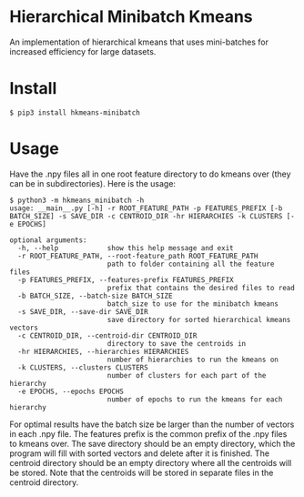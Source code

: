# Hierarchical Minibatch Kmeans
An implementation of hierarchical kmeans that uses mini-batches for increased efficiency for large datasets.


# Install
```
$ pip3 install hkmeans-minibatch
```

# Usage
Have the .npy files all in one root feature directory to do kmeans over (they can be in subdirectories). Here is the usage:

```
$ python3 -m hkmeans_minibatch -h
usage: __main__.py [-h] -r ROOT_FEATURE_PATH -p FEATURES_PREFIX [-b BATCH_SIZE] -s SAVE_DIR -c CENTROID_DIR -hr HIERARCHIES -k CLUSTERS [-e EPOCHS]

optional arguments:
  -h, --help            show this help message and exit
  -r ROOT_FEATURE_PATH, --root-feature_path ROOT_FEATURE_PATH
                        path to folder containing all the feature files
  -p FEATURES_PREFIX, --features-prefix FEATURES_PREFIX
                        prefix that contains the desired files to read
  -b BATCH_SIZE, --batch-size BATCH_SIZE
                        batch_size to use for the minibatch kmeans
  -s SAVE_DIR, --save-dir SAVE_DIR
                        save directory for sorted hierarchical kmeans vectors
  -c CENTROID_DIR, --centroid-dir CENTROID_DIR
                        directory to save the centroids in
  -hr HIERARCHIES, --hierarchies HIERARCHIES
                        number of hierarchies to run the kmeans on
  -k CLUSTERS, --clusters CLUSTERS
                        number of clusters for each part of the hierarchy
  -e EPOCHS, --epochs EPOCHS
                        number of epochs to run the kmeans for each hierarchy
```

For optimal results have the batch size be larger than the number of vectors in each .npy file. The features prefix is the common prefix of the .npy files to kmeans over. The save directory should be an empty directory, which the program will fill with sorted vectors and delete after it is finished. The centroid directory should be an empty directory where all the centroids will be stored. Note that the centroids will be stored in separate files in the centroid directory.
